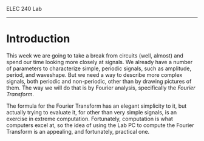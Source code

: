 ELEC 240 Lab

------------------------------------------------------------------------

Introduction
============

This week we are going to take a break from circuits (well, almost) and spend
our time looking more closely at signals. We already have a number of
parameters to characterize simple, periodic signals, such as amplitude, period,
and waveshape. But we need a way to describe more complex signals, both
periodic and non-periodic, other than by drawing pictures of them. The way we
will do that is by Fourier analysis, specifically the *Fourier Transform*.

The formula for the Fourier Transform has an elegant simplicity to it, but
actually trying to evaluate it, for other than very simple signals, is an
exercise in extreme computation. Fortunately, computation is what computers
excel at, so the idea of using the Lab PC to compute the Fourier Transform is
an appealing, and fortunately, practical one.
